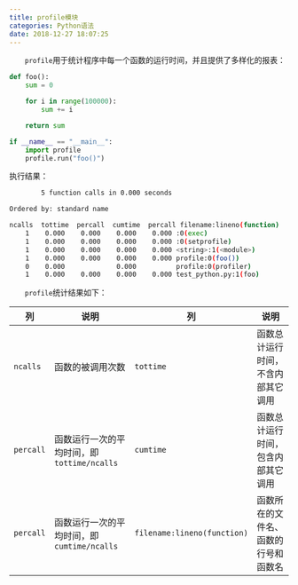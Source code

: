 ```yaml
---
title: profile模块
categories: Python语法
date: 2018-12-27 18:07:25
---
```

&emsp;&emsp;`profile`用于统计程序中每一个函数的运行时间，并且提供了多样化的报表：<!--more-->

``` python
def foo():
    sum = 0

    for i in range(100000):
        sum += i

    return sum

if __name__ == "__main__":
    import profile
    profile.run("foo()")
```

执行结果：

``` bash
        5 function calls in 0.000 seconds

Ordered by: standard name

ncalls  tottime  percall  cumtime  percall filename:lineno(function)
    1    0.000    0.000    0.000    0.000 :0(exec)
    1    0.000    0.000    0.000    0.000 :0(setprofile)
    1    0.000    0.000    0.000    0.000 <string>:1(<module>)
    1    0.000    0.000    0.000    0.000 profile:0(foo())
    0    0.000             0.000          profile:0(profiler)
    1    0.000    0.000    0.000    0.000 test_python.py:1(foo)
```

&emsp;&emsp;`profile`统计结果如下：

列        | 说明                                    | 列                           | 说明
----------|-----------------------------------------|-----------------------------|-----
`ncalls`  | 函数的被调用次数                          | `tottime`                   | 函数总计运行时间，不含内部其它调用
`percall` | 函数运行一次的平均时间，即`tottime/ncalls` | `cumtime`                   | 函数总计运行时间，包含内部其它调用
`percall` | 函数运行一次的平均时间，即`cumtime/ncalls` | `filename:lineno(function)` | 函数所在的文件名、函数的行号和函数名